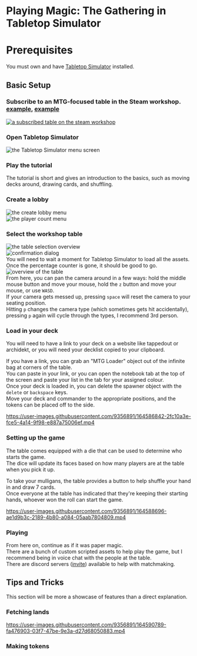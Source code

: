 # Playing Magic: The Gathering in Tabletop Simulator

# Prerequisites

You must own and have [Tabletop Simulator](https://store.steampowered.com/app/286160/Tabletop_Simulator/) installed.

## Basic Setup

### Subscribe to an MTG-focused table in the Steam workshop. [example](https://steamcommunity.com/sharedfiles/filedetails/?id=2296042369), [example](https://steamcommunity.com/sharedfiles/filedetails/?id=2246296827)  
[![a subscribed table on the steam workshop](TabletopSimulator/firefox_P6zOJWfP8e.png)](https://steamcommunity.com/sharedfiles/filedetails/?id=2296042369)

### Open Tabletop Simulator
![the Tabletop Simulator menu screen](TabletopSimulator/Tabletop_Simulator_OZot9oqBzJ.png)

### Play the tutorial

The tutorial is short and gives an introduction to the basics, such as moving decks around, drawing cards, and shuffling.

### Create a lobby
![the create lobby menu](TabletopSimulator/Tabletop_Simulator_XTv62GXOaP.png)  
![the player count menu](TabletopSimulator/Tabletop_Simulator_V5zdva7ozL.png)

### Select the workshop table
![the table selection overview](TabletopSimulator/Tabletop_Simulator_fDGl57EPMf.jpg)  
![confirmation dialog](TabletopSimulator/Tabletop_Simulator_smuhlYjyeH.png)  
You will need to wait a moment for Tabletop Simulator to load all the assets. Once the percentage counter is gone, it should be good to go.
![overview of the table](TabletopSimulator/Tabletop_Simulator_Nw8sw5eI3d.jpg)  
From here, you can pan the camera around in a few ways: hold the middle mouse button and move your mouse, hold the `z` button and move your mouse, or use `WASD`.  
If your camera gets messed up, pressing `space` will reset the camera to your seating position.  
Hitting `p` changes the camera type (which sometimes gets hit accidentally), pressing `p` again will cycle through the types, I recommend 3rd person.

### Load in your deck

You will need to have a link to your deck on a website like tappedout or archidekt, or you will need your decklist copied to your clipboard.

If you have a link, you can grab an "MTG Loader" object out of the infinite bag at corners of the table.  
You can paste in your link, or you can open the notebook tab at the top of the screen and paste your list in the tab for your assigned colour.  
Once your deck is loaded in, you can delete the spawner object with the `delete` or `backspace` keys.  
Move your deck and commander to the appropriate positions, and the tokens can be placed off to the side.

https://user-images.githubusercontent.com/9356891/164586842-2fc10a3e-fce5-4a14-9f98-e887a75006ef.mp4

### Setting up the game

The table comes equipped with a die that can be used to determine who starts the game.  
The dice will update its faces based on how many players are at the table when you pick it up.

To take your mulligans, the table provides a button to help shuffle your hand in and draw 7 cards.  
Once everyone at the table has indicated that they're keeping their starting hands, whoever won the roll can start the game.

https://user-images.githubusercontent.com/9356891/164588696-ae1d9b3c-2189-4b80-a084-05aab7804809.mp4

### Playing

From here on, continue as if it was paper magic.  
There are a bunch of custom scripted assets to help play the game, but I recommend being in voice chat with the people at the table.  
There are discord servers ([invite](https://discord.gg/CH3Gaefygr)) available to help with matchmaking.

## Tips and Tricks

This section will be more a showcase of features than a direct explanation.  

### Fetching lands

https://user-images.githubusercontent.com/9356891/164590789-fa476903-03f7-47be-9e3a-d27d68050883.mp4


### Making tokens
